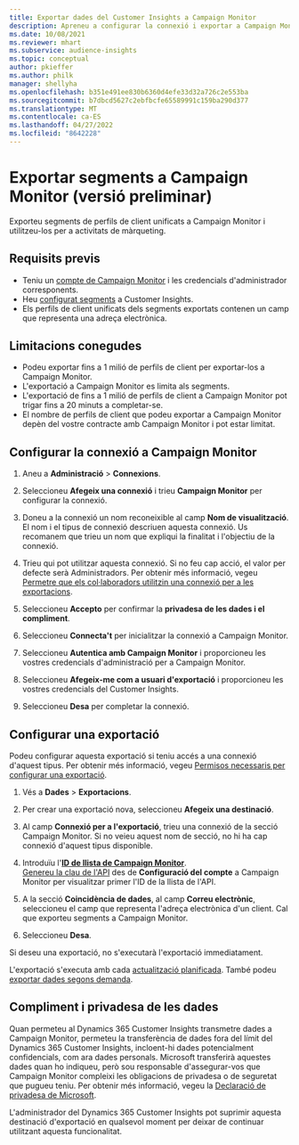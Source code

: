 ```yaml
---
title: Exportar dades del Customer Insights a Campaign Monitor
description: Apreneu a configurar la connexió i exportar a Campaign Monitor.
ms.date: 10/08/2021
ms.reviewer: mhart
ms.subservice: audience-insights
ms.topic: conceptual
author: pkieffer
ms.author: philk
manager: shellyha
ms.openlocfilehash: b351e491ee830b6360d4efe33d32a726c2e553ba
ms.sourcegitcommit: b7dbcd5627c2ebfbcfe65589991c159ba290d377
ms.translationtype: MT
ms.contentlocale: ca-ES
ms.lasthandoff: 04/27/2022
ms.locfileid: "8642228"
---
```

# <a name="export-segments-to-campaign-monitor-preview"></a>Exportar segments a Campaign Monitor (versió preliminar)

Exporteu segments de perfils de client unificats a Campaign Monitor i utilitzeu-los per a activitats de màrqueting.

## <a name="prerequisites"></a>Requisits previs

-   Teniu un [compte de Campaign Monitor](https://www.campaignmonitor.com/) i les credencials d'administrador corresponents.
-   Heu [configurat segments](segments.md) a Customer Insights.
-   Els perfils de client unificats dels segments exportats contenen un camp que representa una adreça electrònica.

## <a name="known-limitations"></a>Limitacions conegudes

- Podeu exportar fins a 1 milió de perfils de client per exportar-los a Campaign Monitor.
- L'exportació a Campaign Monitor es limita als segments.
- L'exportació de fins a 1 milió de perfils de client a Campaign Monitor pot trigar fins a 20 minuts a completar-se. 
- El nombre de perfils de client que podeu exportar a Campaign Monitor depèn del vostre contracte amb Campaign Monitor i pot estar limitat.

## <a name="set-up-connection-to-campaign-monitor"></a>Configurar la connexió a Campaign Monitor

1. Aneu a **Administració** > **Connexions**.

1. Seleccioneu **Afegeix una connexió** i trieu **Campaign Monitor** per configurar la connexió.

1. Doneu a la connexió un nom reconeixible al camp **Nom de visualització**. El nom i el tipus de connexió descriuen aquesta connexió. Us recomanem que trieu un nom que expliqui la finalitat i l'objectiu de la connexió.

1. Trieu qui pot utilitzar aquesta connexió. Si no feu cap acció, el valor per defecte serà Administradors. Per obtenir més informació, vegeu [Permetre que els col·laboradors utilitzin una connexió per a les exportacions](connections.md#allow-contributors-to-use-a-connection-for-exports).

1. Seleccioneu **Accepto** per confirmar la **privadesa de les dades i el compliment**.

1. Seleccioneu **Connecta't** per inicialitzar la connexió a Campaign Monitor.

1. Seleccioneu **Autentica amb Campaign Monitor** i proporcioneu les vostres credencials d'administració per a Campaign Monitor.

1. Seleccioneu **Afegeix-me com a usuari d'exportació** i proporcioneu les vostres credencials del Customer Insights.

1. Seleccioneu **Desa** per completar la connexió.

## <a name="configure-an-export"></a>Configurar una exportació

Podeu configurar aquesta exportació si teniu accés a una connexió d'aquest tipus. Per obtenir més informació, vegeu [Permisos necessaris per configurar una exportació](export-destinations.md#set-up-a-new-export).

1. Vés a **Dades** > **Exportacions**.

1. Per crear una exportació nova, seleccioneu **Afegeix una destinació**.

1. Al camp **Connexió per a l'exportació**, trieu una connexió de la secció Campaign Monitor. Si no veieu aquest nom de secció, no hi ha cap connexió d'aquest tipus disponible.

1. Introduïu l'[**ID de llista de Campaign Monitor**](https://www.campaignmonitor.com/api/getting-started/#your-list-id).    
   [Genereu la clau de l'API](https://www.campaignmonitor.com/api/getting-started/) des de **Configuració del compte** a Campaign Monitor per visualitzar primer l'ID de la llista de l'API.  

1. A la secció **Coincidència de dades**, al camp **Correu electrònic**, seleccioneu el camp que representa l'adreça electrònica d'un client. Cal que exporteu segments a Campaign Monitor.

1. Seleccioneu **Desa**.

Si deseu una exportació, no s'executarà l'exportació immediatament.

L'exportació s'executa amb cada [actualització planificada](system.md#schedule-tab). També podeu [exportar dades segons demanda](export-destinations.md#run-exports-on-demand). 


## <a name="data-privacy-and-compliance"></a>Compliment i privadesa de les dades

Quan permeteu al Dynamics 365 Customer Insights transmetre dades a Campaign Monitor, permeteu la transferència de dades fora del límit del Dynamics 365 Customer Insights, incloent-hi dades potencialment confidencials, com ara dades personals. Microsoft transferirà aquestes dades quan ho indiqueu, però sou responsable d'assegurar-vos que Campaign Monitor compleixi les obligacions de privadesa o de seguretat que pugueu teniu. Per obtenir més informació, vegeu la [Declaració de privadesa de Microsoft](https://go.microsoft.com/fwlink/?linkid=396732).

L'administrador del Dynamics 365 Customer Insights pot suprimir aquesta destinació d'exportació en qualsevol moment per deixar de continuar utilitzant aquesta funcionalitat.
